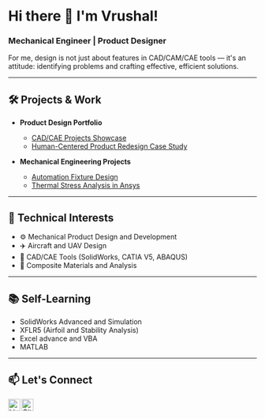 <h1>Hi there 👋 I'm Vrushal!</h1>
<h3>Mechanical Engineer | Product Designer</h3>

<p>
For me, design is not just about features in CAD/CAM/CAE tools — it's an attitude: identifying problems and crafting effective, efficient solutions.
</p>

---

<h2>🛠️ Projects & Work</h2>

- <b>Product Design Portfolio</b>  
  - [CAD/CAE Projects Showcase](https://github.com/YOUR-USERNAME/CAD-Projects)
  - [Human-Centered Product Redesign Case Study](https://github.com/YOUR-USERNAME/Product-Redesign)

- <b>Mechanical Engineering Projects</b>  
  - [Automation Fixture Design](https://github.com/YOUR-USERNAME/Automation-Fixture)
  - [Thermal Stress Analysis in Ansys](https://github.com/YOUR-USERNAME/Thermal-Analysis)

---

<h2>🎯 Technical Interests</h2>

- ⚙️ Mechanical Product Design and Development  
- ✈️ Aircraft and UAV Design  
- 🧰 CAD/CAE Tools (SolidWorks, CATIA V5, ABAQUS)  
- 🧵 Composite Materials and Analysis 

---

<h2>📚 Self-Learning</h2>

- SolidWorks Advanced and Simulation
- XFLR5 (Airfoil and Stability Analysis)
- Excel advance and VBA
- MATLAB

---

<h2>📫 Let's Connect</h2>

[<img align="left" alt="LinkedIn" width="24px" src="https://cdn.jsdelivr.net/npm/simple-icons@v3/icons/linkedin.svg" />][linkedin]
[<img align="left" alt="GitHub" width="24px" src="https://cdn.jsdelivr.net/npm/simple-icons@v3/icons/github.svg" />][github]

<br/>

[linkedin]: https://www.linkedin.com/in/vrushal-modake-486a2b206/  
[github]: https://github.com/YOUR-USERNAME

<!--
**vrushal123/vrushal123** is a ✨ _special_ ✨ repository because its `README.md` (this file) appears on your GitHub profile.
-->
